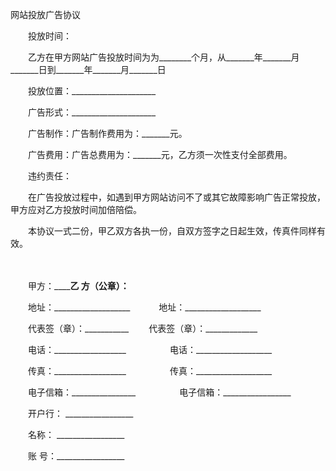 



网站投放广告协议



 

　　投放时间：

　　乙方在甲方网站广告投放时间为为________个月，从_______年_______月_______日到_______年_______月_______日

　　投放位置：_____________________

　　广告形式：_____________________

　　广告制作：广告制作费用为：_______元。

　　广告费用：广告总费用为：_______元，乙方须一次性支付全部费用。

　　违约责任：

　　在广告投放过程中，如遇到甲方网站访问不了或其它故障影响广告正常投放， 甲方应对乙方投放时间加倍陪偿。

　　本协议一式二份，甲乙双方各执一份，自双方签字之日起生效，传真件同样有效。　　

　　

　　甲方：________________乙 方（公章）：____________

　　地址：___________________　　　 地址：___________________

　　代表签（章）：___________　　 代表签（章）：_____________

　　电话：__________________　　　　　电话：___________________

　　传真：__________________　　　　　传真：___________________

　　电子信箱：________________　　　　　电子信箱：_________________

　　开户行： _________________

　　名称： _________________

　　账 号：_________________